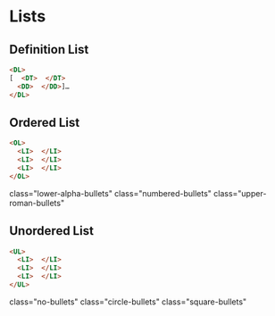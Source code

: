 # Lists

## Definition List
```html
<DL> 
[  <DT>  </DT>
  <DD>  </DD>]…
</DL>
```

## Ordered List
```html
<OL>
  <LI>  </LI>
  <LI>  </LI>
  <LI>  </LI>
</OL>
```
class="lower-alpha-bullets"
class="numbered-bullets"
class="upper-roman-bullets"

## Unordered List
```html
<UL>
  <LI>  </LI>
  <LI>  </LI>
  <LI>  </LI>
</UL>
```
class="no-bullets"
class="circle-bullets"
class="square-bullets"


